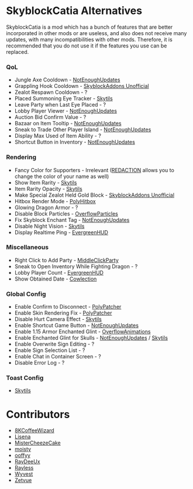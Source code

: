 # SkyblockCatia Alternatives

SkyblockCatia is a mod which has
a bunch of features that are better
incorporated in other mods or are
useless, and also does not receive
many updates, with many incompatibilities
with other mods. Therefore, it is
recommended that you do not use it
if the features you use can be replaced.

### QoL

* Jungle Axe Cooldown - [NotEnoughUpdates](https://modrinth.com/mod/notenoughupdates)
* Grappling Hook Cooldown - [SkyblockAddons Unofficial](https://modrinth.com/mod/skyblockaddons-unofficial)
* Zealot Respawn Cooldown - ?
* Placed Summoning Eye Tracker - [Skytils](https://github.com/Skytils/SkytilsMod/releases/latest)
* Leave Party when Last Eye Placed - ?
* Lobby Player Viewer - [NotEnoughUpdates](https://modrinth.com/mod/notenoughupdates)
* Auction Bid Confirm Value - ?
* Bazaar on Item Tooltip - [NotEnoughUpdates](https://modrinth.com/mod/notenoughupdates)
* Sneak to Trade Other Player Island - [NotEnoughUpdates](https://modrinth.com/mod/notenoughupdates)
* Display Max Used of Item Ability - ?
* Shortcut Button in Inventory - [NotEnoughUpdates](https://modrinth.com/mod/notenoughupdates)

### Rendering

* Fancy Color for Supporters - Irrelevant ([REDACTION](https://modrinth.com/mod/redaction) allows you to change the color of your name as well)
* Show Item Rarity - [Skytils](https://github.com/Skytils/SkytilsMod/releases/latest)
* Item Rarity Opacity - [Skytils](https://github.com/Skytils/SkytilsMod/releases/latest)
* Make Special Zealot Held Gold Block - [SkyblockAddons Unofficial](https://modrinth.com/mod/skyblockaddons-unofficial)
* Hitbox Render Mode - [PolyHitbox](https://modrinth.com/mod/hitbox)
* Glowing Dragon Armor - ?
* Disable Block Particles - [OverflowParticles](https://modrinth.com/mod/overflowparticles)
* Fix Skyblock Enchant Tag - [NotEnoughUpdates](https://github.com/Moulberry/NotEnoughUpdates/latest)
* Disable Night Vision - [Skytils](https://github.com/Skytils/SkytilsMod/releases/latest)
* Display Realtime Ping - [EvergreenHUD](https://modrinth.com/mod/evergreenhud)

### Miscellaneous

* Right Click to Add Party - [MiddleClickParty](https://hypixel.net/threads/forge-1-8-9-middleclickparty-invite-players-to-your-party-by-middle-clicking.3349916)
* Sneak to Open Inventory While Fighting Dragon - ?
* Lobby Player Count - [EvergreenHUD](https://modrinth.com/mod/evergreenhud)
* Show Obtained Date - [Cowlection](https://github.com/cow-mc/Cowlection/releases/latest)

### Global Config

* Enable Confirm to Disconnect - [PolyPatcher](https://modrinth.com/mod/patcher)
* Enable Skin Rendering Fix - [PolyPatcher](https://modrinth.com/mod/patcher)
* Disable Hurt Camera Effect - [Skytils](https://github.com/Skytils/SkytilsMod/releases/latest)
* Enable Shortcut Game Button - [NotEnoughUpdates](https://modrinth.com/mod/notenoughupdates)
* Enable 1.15 Armor Enchanted Glint - [OverflowAnimations](https://modrinth.com/mod/animations)
* Enable Enchanted Glint for Skulls - [NotEnoughUpdates](https://modrinth.com/mod/notenoughupdates) / [Skytils](https://github.com/Skytils/SkytilsMod/releases/latest)
* Enable Overwrite Sign Editing - ?
* Enable Sign Selection List - ?
* Enable Chat in Container Screen - ?
* Disable Error Log - ?

### Toast Config

* [Skytils](https://github.com/Skytils/SkytilsMod/releases/latest)

# Contributors

* [8KCoffeeWizard](https://github.com/8KCoffeeWizard)
* [Lisena](https://github.com/lisenaaaa)
* [MisterCheezeCake](https://github.com/MisterCheezeCake)
* [moisty](https://github.com/Mqisty)
* [ooffyy](https://github.com/realooffyy)
* [RayDeeUx](https://github.com/RayDeeUx)
* [Rayless](https://github.com/UnderscoreRayless)
* [Wyvest](https://github.com/Wyvest)
* [Zetvue](https://zetvue.github.io)
